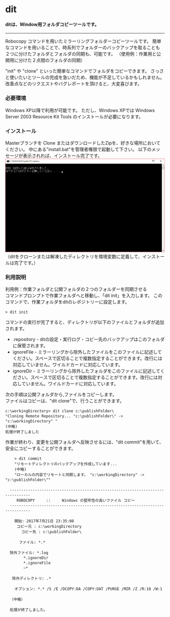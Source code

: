 # dit
####  ditは、Window用フォルダコピーツールです。
***
Robocopy コマンドを用いたミラーリングフォルダーコピーツールです。
簡単なコマンドを用いることで、時系列でフォルダーのバックアップを取ることも
２つに分けたフォルダとフォルダの同期も、可能です。
（使用例：作業用と公開用に分けた２点間のフォルダの同期）

"init" や "clone" といった簡単なコマンドでフォルダをコピーできます。
さっさと使いたいとツールの完成を急いだため、機能が不足しているかもしれません。
改善点などのリクエストやバグレポートを頂けると、大変喜びます。

### 必要環境
Windows XP以降で利用が可能です。
ただし、Windows XPでは Windows Server 2003 Resource Kit Tools のインストールが必要になります。

### インストール
Masterブランチを Clone またはダウンロードしたZipを、好きな場所においてください。
中にある"install.bat"を管理者権限で起動して下さい。
以下のメッセージが表示されれば、インストール完了です。
![インストール完了](image\screenshot2.png)
（ditをクローンまたは解凍したディレクトリを環境変数に定義して、インストールは完了です。）

### 利用説明
利用例：作業フォルダと公開フォルダの２つのフォルダーを同期させる  
コマンドプロンプトで作業フォルダへと移動し、「dit init」を入力します。
このコマンドで、作業フォルダをditのレポジトリーに設定します。


    > dit init

コマンドの実行が完了すると、ディレクトリが以下のファイルとフォルダが追加されます。
* .repository - ditの設定・実行ログ・コピー先のバックアップはこのフォルダに保管されます。
* ignoreFile - ミラーリングから除外したファイルをこのファイルに記述してください。スペースで区切ることで複数指定することができます。改行には対応していません。ワイルドカードに対応しています。
* ignoreDir  - ミラーリングから除外したフォルダをこのファイルに記述してください。スペースで区切ることで複数指定することができます。改行には対応していません。ワイルドカードに対応しています。

次の手順は公開フォルダから,ファイルをコピーします。  
ファイルはコピーは、"dit clone"で、行うことができます。

    c:\workingDirectory> dit clone c:\publishFolder\
    "Cloning Remote Repository... "c:\publishFolder\" -> "c:\workingDirectory" "
    (中略)
    処理が終了しました


作業が終わり、変更を公開フォルダへ反映させるには、"dit commit"を用いて、安全にコピーすることができます。
````
    > dit commit
    "リモートディレクトリのバックアップを作成しています...
    (中略)
    "ローカルの内容でリモートと同期します。 "c:\workingDirectory" -> "c:\publishFolder\""

  -------------------------------------------------------------------------------
     ROBOCOPY     ::     Windows の堅牢性の高いファイル コピー                              
  -------------------------------------------------------------------------------

    開始: 2017年7月21日 23:35:08
     コピー元 : c:\workingDirectory
       コピー先 : c:\publishFolder\

      ファイル: *.*

  除外ファイル: *.log
  	    *.ignoreDir
  	    *.ignoreFile
  	    ~*

   除外ディレクトリ: .*

    オプション: *.* /S /E /DCOPY:DA /COPY:DAT /PURGE /MIR /Z /R:10 /W:1

  （中略）

  処理が終了しました。
````

